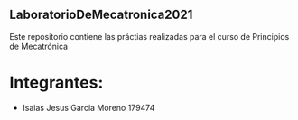 ## LaboratorioDeMecatronica2021
Este repositorio contiene las práctias realizadas para el curso de Principios de Mecatrónica
# Integrantes:
- Isaias Jesus Garcia Moreno 179474 

